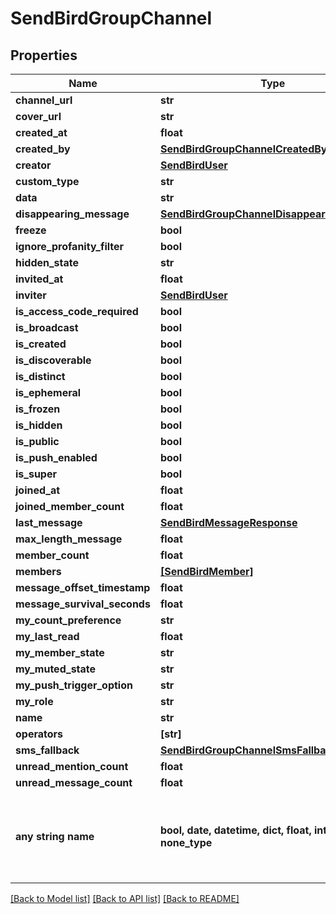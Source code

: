 # SendBirdGroupChannel


## Properties
Name | Type | Description | Notes
------------ | ------------- | ------------- | -------------
**channel_url** | **str** |  | [optional] 
**cover_url** | **str** |  | [optional] 
**created_at** | **float** |  | [optional] 
**created_by** | [**SendBirdGroupChannelCreatedBy**](SendBirdGroupChannelCreatedBy.md) |  | [optional] 
**creator** | [**SendBirdUser**](SendBirdUser.md) |  | [optional] 
**custom_type** | **str** |  | [optional] 
**data** | **str** |  | [optional] 
**disappearing_message** | [**SendBirdGroupChannelDisappearingMessage**](SendBirdGroupChannelDisappearingMessage.md) |  | [optional] 
**freeze** | **bool** |  | [optional] 
**ignore_profanity_filter** | **bool** |  | [optional] 
**hidden_state** | **str** |  | [optional] 
**invited_at** | **float** |  | [optional] 
**inviter** | [**SendBirdUser**](SendBirdUser.md) |  | [optional] 
**is_access_code_required** | **bool** |  | [optional] 
**is_broadcast** | **bool** |  | [optional] 
**is_created** | **bool** |  | [optional] 
**is_discoverable** | **bool** |  | [optional] 
**is_distinct** | **bool** |  | [optional] 
**is_ephemeral** | **bool** |  | [optional] 
**is_frozen** | **bool** |  | [optional] 
**is_hidden** | **bool** |  | [optional] 
**is_public** | **bool** |  | [optional] 
**is_push_enabled** | **bool** |  | [optional] 
**is_super** | **bool** |  | [optional] 
**joined_at** | **float** |  | [optional] 
**joined_member_count** | **float** |  | [optional] 
**last_message** | [**SendBirdMessageResponse**](SendBirdMessageResponse.md) |  | [optional] 
**max_length_message** | **float** |  | [optional] 
**member_count** | **float** |  | [optional] 
**members** | [**[SendBirdMember]**](SendBirdMember.md) |  | [optional] 
**message_offset_timestamp** | **float** |  | [optional] 
**message_survival_seconds** | **float** |  | [optional] 
**my_count_preference** | **str** |  | [optional] 
**my_last_read** | **float** |  | [optional] 
**my_member_state** | **str** |  | [optional] 
**my_muted_state** | **str** |  | [optional] 
**my_push_trigger_option** | **str** |  | [optional] 
**my_role** | **str** |  | [optional] 
**name** | **str** |  | [optional] 
**operators** | **[str]** |  | [optional] 
**sms_fallback** | [**SendBirdGroupChannelSmsFallback**](SendBirdGroupChannelSmsFallback.md) |  | [optional] 
**unread_mention_count** | **float** |  | [optional] 
**unread_message_count** | **float** |  | [optional] 
**any string name** | **bool, date, datetime, dict, float, int, list, str, none_type** | any string name can be used but the value must be the correct type | [optional]

[[Back to Model list]](../README.md#documentation-for-models) [[Back to API list]](../README.md#documentation-for-api-endpoints) [[Back to README]](../README.md)


